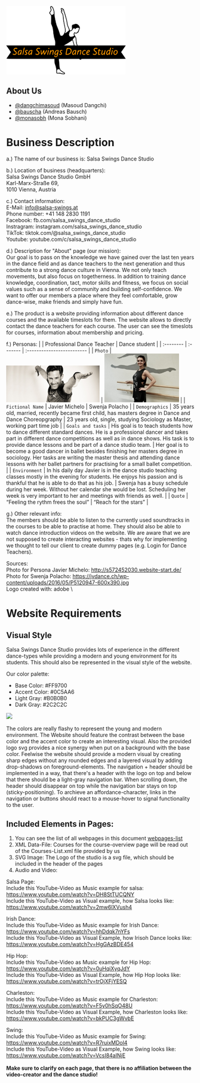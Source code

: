 <img src="assignment-2a/website-content/files/data/web/Salsa Swings Logo.svg" width="320" />

## About Us
- [@dangchimasoud](https://www.github.com/dangchimasoud) (Masoud Dangchi)
- [@bauscha](https://www.github.com/bauscha) (Andreas Bausch)
- [@monasobh](https://www.github.com/monasobh) (Mona Sobhani)


# Business Description

a.) The name of our business is: Salsa Swings Dance Studio

b.) Location of business (headquarters):\
Salsa Swings Dance Studio GmbH\
Karl-Marx-Straße 69,\
1010 Vienna, Austria

c.) Contact information:\
E-Mail: info@salsa-swings.at\
Phone number: +41 148 2830 1191\
Facebook: fb.com/salsa_swings_dance_studio\
Instragram: instagram.com/salsa_swings_dance_studio\
TikTok: tiktok.com/@salsa_swings_dance_studio\
Youtube: youtube.com/c/salsa_swings_dance_studio

d.) Description for "About" page (our mission):\
Our goal is to pass on the knowledge we have gained over the last ten years in the dance field and as dance teachers to the next generation and thus contribute to a strong dance culture in Vienna. We not only teach movements, but also focus on togetherness. In addition to training dance knowledge, coordination, tact, motor skills and fitness, we focus on social values such as a sense of community and building self-confidence. We want to offer our members a place where they feel comfortable, grow dance-wise, make friends and simply have fun.

e.) The product is a website providing information about different dance courses and the available timeslots for them. The website allows to directly contact the dance teachers for each course. The user can see the timeslots for courses, information about membership and pricing.

f.) Personas:
|  | Professional Dance Teacher     | Dance student                |
| :-------- | :------- | :------------------------- |
| `Photo` | <img src="assignment-2a/website-content/files/data/web/daniel_benz.jpg" width="250" /> | <img src="assignment-2a/website-content/files/data/web/swenja_polancho.jpg" width="200" /> |
| `Fictional Name` | Javier Michelo | Swenja Polacho |
| `Demographics` | 35 years old, married, recently became first child, has masters degree in Dance and Dance Choreopgraphy | 23 years old, single, studying Sociology as Master, working part time job |
| `Goals and tasks` | His goal is to teach students how to dance different standard dances. He is a professional dancer and takes part in different dance competitions as well as in dance shows. His task is to provide dance lessons and be part of a dance studio team. | Her goal is to become a good dancer in ballet besides finishing her masters degree in sociology. Her tasks are writing the master thesis and attending dance lessons with her ballet partners for practising for a small ballet competition. |
| `Environment` | In his daily day Javier is in the dance studio teaching classes mostly in the evening for students. He enjoys his passion and is thankful that he is able to do that as his job. | Swenja has a busy schedule during her week. Without her calendar she would be lost. Scheduling her week is very important to her and meetings with friends as well. |
| `Quote` | “Feeling the rythm frees the soul” | “Reach for the stars” |


g.) Other relevant info:\
The members should be able to listen to the currently used soundtracks in the courses to be able to practise at home. They should also be able to watch dance introduction videos on the website.
We are aware that we are not supposed to create interacting websites - thats why for implementing we thought to tell our client to create dummy pages (e.g. Login for Dance Teachers). 

Sources:\
Photo for Persona Javier Michelo: http://s572452030.website-start.de/ \
Photo for Swenja Polacho: https://jvdance.ch/wp-content/uploads/2016/05/P5120947-600x390.jpg \
Logo created with: adobe \

# Website Requirements

## Visual Style
Salsa Swings Dance Studio provides lots of experience in the different dance-types while providing a modern and young environment for its students. This should also be represented in the visual style of the website.

Our color palette:
- Base Color: #FF9700
- Accent Color: #0C5AA6
- Light Gray: #B0B0B0
- Dark Gray: #2C2C2C

<img src="https://i.ibb.co/zGkkGHV/Color-Palette-Salsa-Swings-Dance-Studio.png" width="250" />

The colors are really flashy to represent the young and modern environment. The Website should feature the contrast between the base color and the accent color to create an interesting visual. Also the provided logo svg provides a nice synergy when put on a background with the base color. 
Feelwise the website should provide a modern visual by creating sharp edges without any rounded edges and a layered visual by adding drop-shadows on foreground-elements. 
The navigation + header should be implemented in a way, that there's a header with the logo on top and below that there should be a light-gray navigation bar. When scrolling down, the header should disappear on top while the navigation bar stays on top (sticky-positioning). 
To archieve an affordance-character, links in the navigation or buttons should react to a mouse-hover to signal functionality to the user. 

## Included Elements in Pages:
1. You can see the list of all webpages in this document [webpages-list](website-content/webpages-list.html)
2. XML Data-File: Courses for the course-overview page will be read out of the Courses-List.xml file provided by us
3. SVG Image: The Logo of the studio is a svg file, which should be included in the header of the pages
4. Audio and Video:


Salsa Page:<br>
Include this YouTube-Video as Music example for salsa: https://www.youtube.com/watch?v=DH8StTUCQNY<br>
Include this YouTube-Video as Visual example, how Salsa looks like: https://www.youtube.com/watch?v=2mw6lXVush4

Irish Dance:<br>
Include this YouTube-Video as Music example for Irish Dance: https://www.youtube.com/watch?v=hhDdqk7nYFs<br>
Include this YouTube-Video as Visual Example, how Irisoh Dance looks like: https://www.youtube.com/watch?v=HgGAzBDE454

Hip Hop:<br>
Include this YouTube-Video as Music example for Hip Hop: https://www.youtube.com/watch?v=0uHqiXyqJdY<br>
Include this YouTube-Video as Visual Example, how Hip Hop looks like: https://www.youtube.com/watch?v=trOjXFjYESQ

Charleston:<br>
Include this YouTube-Video as Music example for Charleston: https://www.youtube.com/watch?v=F5y0hSqO48U<br>
Include this YouTube-Video as Visual Example, how Charleston looks like: https://www.youtube.com/watch?v=bkPUC3gWvbE

Swing:<br>
Include this YouTube-Video as Music example for Swing: https://www.youtube.com/watch?v=R7ruixMDol4<br>
Include this YouTube-Video as Visual Example, how Swing looks like: https://www.youtube.com/watch?v=VcsI84aINjE
<br><br>
<strong>Make sure to clarify on each page, that there is no affiliation between the video-creator and the dance studio!</strong>
